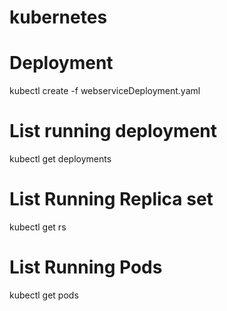 # kubernetes

# Deployment
kubectl create -f webserviceDeployment.yaml
# List running deployment
kubectl get deployments
# List Running Replica set
kubectl get rs
# List Running Pods
kubectl get pods

